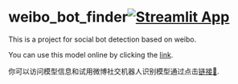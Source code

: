 # weibo_bot_finder[![Streamlit App](https://static.streamlit.io/badges/streamlit_badge_black_white.svg)](https://botdetection.streamlit.app/)
This is a project for social bot detection based on weibo.

You can use this model online by clicking the [link](https://mengxiao2000-weibo-bot-detection-bot-detection-y7hj2q.streamlit.app/).

你可以访问模型信息和试用微博社交机器人识别模型通过点击[链接🔗](https://mengxiao2000-weibo-bot-detection-bot-detection-y7hj2q.streamlit.app/).
